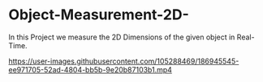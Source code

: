 # Object-Measurement-2D-
In this Project we measure the 2D Dimensions of the given object in Real-Time.




https://user-images.githubusercontent.com/105288469/186945545-ee971705-52ad-4804-bb5b-9e20b87103b1.mp4

